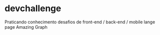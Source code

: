 # devchallenge
Praticando conhecimento desafios de front-end / back-end / mobile
lange page Amazing Graph
